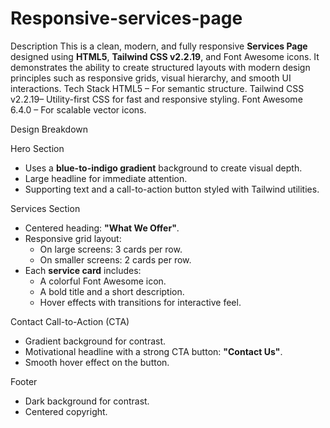 # Responsive-services-page
Description
This is a clean, modern, and fully responsive **Services Page** designed using **HTML5**, **Tailwind CSS v2.2.19**, and Font Awesome icons. It demonstrates the ability to create structured layouts with modern design principles such as responsive grids, visual hierarchy, and smooth UI interactions.
Tech Stack
HTML5 – For semantic structure.
Tailwind CSS v2.2.19– Utility-first CSS for fast and responsive styling.
Font Awesome 6.4.0 – For scalable vector icons.

Design Breakdown

 Hero Section
- Uses a **blue-to-indigo gradient** background to create visual depth.
- Large headline for immediate attention.
- Supporting text and a call-to-action button styled with Tailwind utilities.

Services Section
- Centered heading: **"What We Offer"**.
- Responsive grid layout:
  - On large screens: 3 cards per row.
  - On smaller screens: 2 cards per row.
- Each **service card** includes:
  - A colorful Font Awesome icon.
  - A bold title and a short description.
  - Hover effects with transitions for interactive feel.
  
 Contact Call-to-Action (CTA)
- Gradient background for contrast.
- Motivational headline with a strong CTA button: **"Contact Us"**.
- Smooth hover effect on the button.

Footer
- Dark background for contrast.
- Centered copyright.
